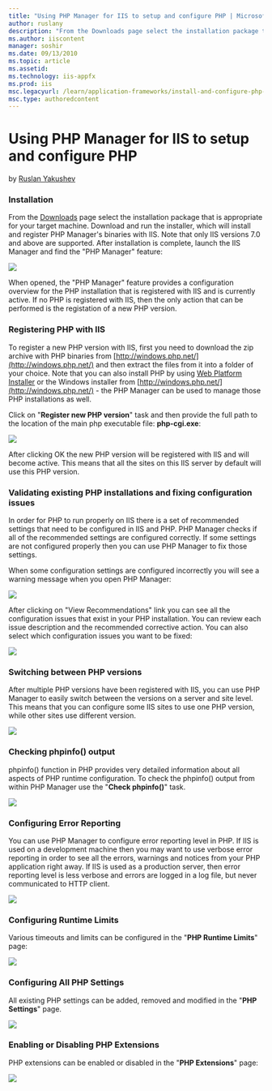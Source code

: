 ```yaml
---
title: "Using PHP Manager for IIS to setup and configure PHP | Microsoft Docs"
author: ruslany
description: "From the Downloads page select the installation package that is appropriate for your target machine. Download and run the installer, which will install and r..."
ms.author: iiscontent
manager: soshir
ms.date: 09/13/2010
ms.topic: article
ms.assetid: 
ms.technology: iis-appfx
ms.prod: iis
msc.legacyurl: /learn/application-frameworks/install-and-configure-php-on-iis/using-php-manager-for-iis-to-setup-and-configure-php
msc.type: authoredcontent
---
```

Using PHP Manager for IIS to setup and configure PHP
====================
by [Ruslan Yakushev](https://github.com/ruslany)

### Installation

From the [Downloads](http://phpmanager.codeplex.com/releases) page select the installation package that is appropriate for your target machine. Download and run the installer, which will install and register PHP Manager's binaries with IIS. Note that only IIS versions 7.0 and above are supported. After installation is complete, launch the IIS Manager and find the "PHP Manager" feature:

![](http://download.codeplex.com/Project/Download/FileDownload.aspx?ProjectName=phpmanager&amp;DownloadId=145956)

When opened, the "PHP Manager" feature provides a configuration overview for the PHP installation that is registered with IIS and is currently active. If no PHP is registered with IIS, then the only action that can be performed is the registation of a new PHP version.

### Registering PHP with IIS

To register a new PHP version with IIS, first you need to download the zip archive with PHP binaries from [http://windows.php.net/](http://windows.php.net/) and then extract the files from it into a folder of your choice. Note that you can also install PHP by using [Web Platform Installer](https://php.iis.net/) or the Windows installer from [http://windows.php.net/](http://windows.php.net/) - the PHP Manager can be used to manage those PHP installations as well.

Click on "**Register new PHP version**" task and then provide the full path to the location of the main php executable file: **php-cgi.exe**:

![](http://download.codeplex.com/Project/Download/FileDownload.aspx?ProjectName=phpmanager&amp;DownloadId=145957)

After clicking OK the new PHP version will be registered with IIS and will become active. This means that all the sites on this IIS server by default will use this PHP version.

### Validating existing PHP installations and fixing configuration issues

In order for PHP to run properly on IIS there is a set of recommended settings that need to be configured in IIS and PHP. PHP Manager checks if all of the recommended settings are configured correctly. If some settings are not configured properly then you can use PHP Manager to fix those settings.

When some configuration settings are configured incorrectly you will see a warning message when you open PHP Manager:

![](http://download.codeplex.com/Project/Download/FileDownload.aspx?ProjectName=phpmanager&amp;DownloadId=153524)

After clicking on "View Recommendations" link you can see all the configuration issues that exist in your PHP installation. You can review each issue description and the recommended corrective action. You can also select which configuration issues you want to be fixed:

![](http://download.codeplex.com/Project/Download/FileDownload.aspx?ProjectName=phpmanager&amp;DownloadId=153525)

### Switching between PHP versions

After multiple PHP versions have been registered with IIS, you can use PHP Manager to easily switch between the versions on a server and site level. This means that you can configure some IIS sites to use one PHP version, while other sites use different version.

![](http://download.codeplex.com/Project/Download/FileDownload.aspx?ProjectName=phpmanager&amp;DownloadId=145958)

### Checking phpinfo() output

phpinfo() function in PHP provides very detailed information about all aspects of PHP runtime configuration. To check the phpinfo() output from within PHP Manager use the "**Check phpinfo()**" task.

![](http://download.codeplex.com/Project/Download/FileDownload.aspx?ProjectName=phpmanager&amp;DownloadId=145959)

### Configuring Error Reporting

You can use PHP Manager to configure error reporting level in PHP. If IIS is used on a development machine then you may want to use verbose error reporting in order to see all the errors, warnings and notices from your PHP application right away. If IIS is used as a production server, then error reporting level is less verbose and errors are logged in a log file, but never communicated to HTTP client.

![](http://download.codeplex.com/Project/Download/FileDownload.aspx?ProjectName=phpmanager&amp;DownloadId=145984)

### Configuring Runtime Limits

Various timeouts and limits can be configured in the "**PHP Runtime Limits**" page:

![](http://download.codeplex.com/Project/Download/FileDownload.aspx?ProjectName=phpmanager&amp;DownloadId=146232)

### Configuring All PHP Settings

All existing PHP settings can be added, removed and modified in the "**PHP Settings**" page.

![](http://download.codeplex.com/Project/Download/FileDownload.aspx?ProjectName=phpmanager&amp;DownloadId=146015)

### Enabling or Disabling PHP Extensions

PHP extensions can be enabled or disabled in the "**PHP Extensions**" page:

![](http://download.codeplex.com/Project/Download/FileDownload.aspx?ProjectName=phpmanager&amp;DownloadId=145987)